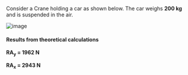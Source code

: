 Consider a Crane holding a car as shown below. The car weighs **200 kg** and is suspended in the air. 

![image](https://user-images.githubusercontent.com/74782784/213467481-c4c56a4c-bdfb-4dfe-ad38-bfc3271cc61b.png)


#### Results from theoretical calculations
**RA<sub>y</sub> = 1962 N**

**RA<sub>x</sub> = 2943 N**

